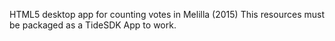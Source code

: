 HTML5 desktop app for counting votes in Melilla (2015)
This resources must be packaged as a TideSDK App to work.
